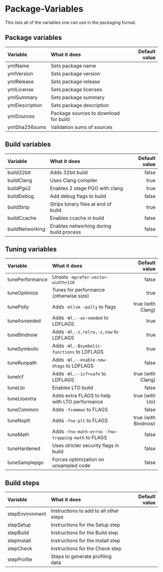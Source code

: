 # Package-Variables

This lists all of the variables one can use in the packaging format.

## Package variables

| Variable       | What it does                             | Default value    |
| :------------- | :--------------------------------------- | ---------------: |
| ymlName        | Sets package name                        |                  |
| ymlVersion     | Sets package version                     |                  |
| ymlRelease     | Sets package release                     |                  |
| ymlLicense     | Sets package licenses                    |                  |
| ymlSummary     | Sets package summary                     |                  |
| ymlDescription | Sets package description                 |                  |
| ymlSources     | Package sources to download for build    |                  |
| ymlSha256sums  | Validation sums of sources               |                  |

## Build variables

| Variable        | What it does                             | Default value    |
| :-------------- | :--------------------------------------- | ---------------: |
| build32bit      | Adds 32bit build                         | false            |
| buildClang      | Uses Clang compiler                      | true             |
| buildPgo2       | Enables 2 stage PGO with clang           | true             |
| buildDebug      | Add debug flags to build                 | false            |
| buildStrip      | Strips binary files at end of build      | true             |
| buildCcache     | Enables ccache in build                  | false            |
| buildNetworking | Enables networking during build process  | false            |

## Tuning variables

| Variable        | What it does                                       | Default value          |
| :-------------- | :------------------------------------------------- | ---------------------: |
| tunePerformance | Unsets `-mprefer-vector-width=128`                 | false                  |
| tuneOptimize    | Tunes for performance (otherwise size)             | true                   |
| tunePolly       | Adds `-mllvm -polly` to flags                      | true (with Clang)      |
| tuneAsneeded    | Adds `-Wl,--as-needed` to LDFLAGS                  | true                   |
| tuneBindnow     | Adds `-Wl,-z,relro,-z,now` to LDFLAGS              | true                   |
| tuneSymbolic    | Adds `-Wl,-Bsymbolic-functions` to LDFLAGS         | true                   |
| tuneRunpath     | Adds `-Wl,--enable-new-dtags` to LDFLAGS           | false                  |
| tuneIcf         | Adds `-Wl,--icf=safe` to LDFLAGS                   | true (with Clang)      |
| tuneLto         | Enables LTO build                                  | false                  |
| tuneLtoextra    | Adds extra FLAGS to help with LTO performance      | true (with Lto)        |
| tuneCommon      | Adds `-fcommon` to FLAGS                           | false                  |
| tuneNoplt       | Adds `-fno-plt` to FLAGS                           | true (with Bindnow)    |
| tuneMath        | Adds `-fno-math-errno -fno-trapping-math` to FLAGS | false                  |
| tuneHardened    | Uses stricter security flags in build              | false                  |
| tuneSamplepgo   | Forces optimization on unsampled code              | false                  |

## Build steps

| Variable        | What it does                             | Default value    |
| :-------------- | :--------------------------------------- | ---------------: |
| stepEnvironment | Instructions to add to all other steps   |                  |
| stepSetup       | Instructions for the Setup step          |                  |
| stepBuild       | Instructions for the Build step          |                  |
| stepInstall     | Instructions for the Install step        |                  |
| stepCheck       | Instructions for the Check step          |                  |
| stepProfile     | Steps to generate profiling data         |                  |
